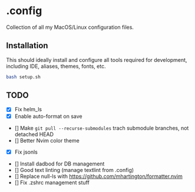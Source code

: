 # .config

Collection of all my MacOS/Linux configuration files.

## Installation

This should ideally install and configure all tools required
for development, including IDE, aliases, themes, fonts, etc.

```bash
bash setup.sh
```

## TODO

- [x] Fix helm_ls
- [x] Enable auto-format on save
- [] Make `git pull --recurse-submodules` trach submodule branches, not detached HEAD
- [] Better Nvim color theme
- [x] Fix jsonls
- [] Install dadbod for DB management
- [] Good text linting (manage textlint from .config)
- [] Replace null-ls with https://github.com/mhartington/formatter.nvim
- [] Fix .zshrc management stuff

